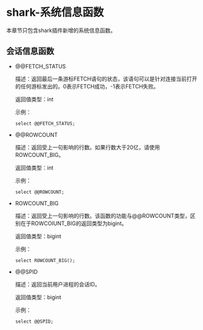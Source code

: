 # shark-系统信息函数

本章节只包含shark插件新增的系统信息函数。

## 会话信息函数

- @@FETCH_STATUS

    描述：返回最后一条游标FETCH语句的状态，该语句可以是针对连接当前打开的任何游标发出的。0表示FETCH成功，-1表示FETCH失败。

    返回值类型：int

    示例：

    ```
    select @@FETCH_STATUS;
    ```

- @@ROWCOUNT

    描述：返回受上一句影响的行数。如果行数大于20亿，请使用ROWCOUNT_BIG。

    返回值类型：int

    示例：

    ```
    select @@ROWCOUNT;
    ```

- ROWCOUNT_BIG

    描述：返回受上一句影响的行数。该函数的功能与@@ROWCOUNT类型，区别在于ROWCOIUNT_BIG的返回类型为bigint。

    返回值类型：bigint

    示例：

    ```
    select ROWCOUNT_BIG();
    ```

- @@SPID

    描述：返回当前用户进程的会话ID。

    返回值类型：bigint

    示例：

    ```
    select @@SPID;
    ```
